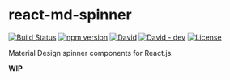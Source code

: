 react-md-spinner
================

[![Build Status](http://img.shields.io/travis/tsuyoshiwada/react-md-spinner.svg?style=flat-square)](https://travis-ci.org/tsuyoshiwada/react-md-spinner)
[![npm version](https://img.shields.io/npm/v/react-md-spinner.svg?style=flat-square)](http://badge.fury.io/js/react-md-spinner)
[![David](https://img.shields.io/david/tsuyoshiwada/react-md-spinner.svg?style=flat-square)](https://david-dm.org/tsuyoshiwada/react-md-spinner/)
[![David - dev](https://img.shields.io/david/dev/tsuyoshiwada/react-md-spinner.svg?style=flat-square)](https://david-dm.org/tsuyoshiwada/react-md-spinner/#info=devDependencies&view=table)
[![License](https://img.shields.io/badge/license-MIT-blue.svg?style=flat-square)](https://raw.githubusercontent.com/tsuyoshiwada/react-md-spinner/master/LICENSE)

Material Design spinner components for React.js.

**WIP**

